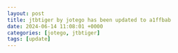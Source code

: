 ```yaml
---
layout: post
title: jtbtiger by jotego has been updated to a1ffbab
date: 2024-06-14 11:08:01 +0000
categories: [jotego, jtbtiger]
tags: [update]
---
```


